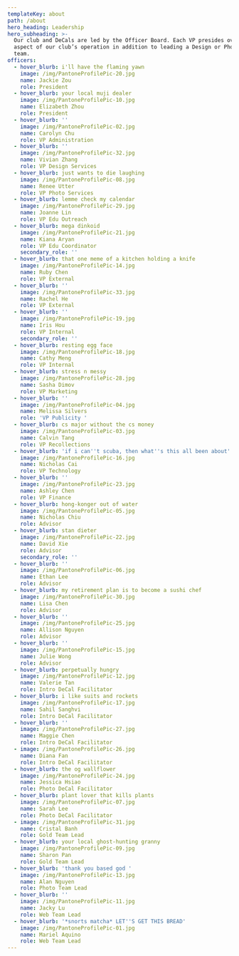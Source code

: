 ```yaml
---
templateKey: about
path: /about
hero_heading: Leadership
hero_subheading: >-
  Our club and DeCals are led by the Officer Board. Each VP presides over an
  aspect of our club’s operation in addition to leading a Design or Photography
  team.
officers:
  - hover_blurb: i'll have the flaming yawn
    image: /img/PantoneProfilePic-20.jpg
    name: Jackie Zou
    role: President
  - hover_blurb: your local muji dealer
    image: /img/PantoneProfilePic-10.jpg
    name: Elizabeth Zhou
    role: President
  - hover_blurb: ''
    image: /img/PantoneProfilePic-02.jpg
    name: Carolyn Chu
    role: VP Administration
  - hover_blurb: ''
    image: /img/PantoneProfilePic-32.jpg
    name: Vivian Zhang
    role: VP Design Services
  - hover_blurb: just wants to die laughing
    image: /img/PantoneProfilePic-08.jpg
    name: Renee Utter
    role: VP Photo Services
  - hover_blurb: lemme check my calendar
    image: /img/PantoneProfilePic-29.jpg
    name: Joanne Lin
    role: VP Edu Outreach
  - hover_blurb: mega dinkoid
    image: /img/PantoneProfilePic-21.jpg
    name: Kiana Aryan
    role: VP Edu Coordinator
    secondary_role: ''
  - hover_blurb: that one meme of a kitchen holding a knife
    image: /img/PantoneProfilePic-14.jpg
    name: Ruby Chen
    role: VP External
  - hover_blurb: ''
    image: /img/PantoneProfilePic-33.jpg
    name: Rachel He
    role: VP External
  - hover_blurb: ''
    image: /img/PantoneProfilePic-19.jpg
    name: Iris Hou
    role: VP Internal
    secondary_role: ''
  - hover_blurb: resting egg face
    image: /img/PantoneProfilePic-18.jpg
    name: Cathy Meng
    role: VP Internal
  - hover_blurb: stress n messy
    image: /img/PantoneProfilePic-28.jpg
    name: Sasha Dimov
    role: VP Marketing
  - hover_blurb: ''
    image: /img/PantoneProfilePic-04.jpg
    name: Melissa Silvers
    role: 'VP Publicity '
  - hover_blurb: cs major without the cs money
    image: /img/PantoneProfilePic-03.jpg
    name: Calvin Tang
    role: VP Recollections
  - hover_blurb: 'if i can''t scuba, then what''s this all been about'
    image: /img/PantoneProfilePic-16.jpg
    name: Nicholas Cai
    role: VP Technology
  - hover_blurb: ''
    image: /img/PantoneProfilePic-23.jpg
    name: Ashley Chen
    role: VP Finance
  - hover_blurb: hong-konger out of water
    image: /img/PantoneProfilePic-05.jpg
    name: Nicholas Chiu
    role: Advisor
  - hover_blurb: stan dieter
    image: /img/PantoneProfilePic-22.jpg
    name: David Xie
    role: Advisor
    secondary_role: ''
  - hover_blurb: ''
    image: /img/PantoneProfilePic-06.jpg
    name: Ethan Lee
    role: Advisor
  - hover_blurb: my retirement plan is to become a sushi chef
    image: /img/PantoneProfilePic-30.jpg
    name: Lisa Chen
    role: Advisor
  - hover_blurb: ''
    image: /img/PantoneProfilePic-25.jpg
    name: Allison Nguyen
    role: Advisor
  - hover_blurb: ''
    image: /img/PantoneProfilePic-15.jpg
    name: Julie Wong
    role: Advisor
  - hover_blurb: perpetually hungry
    image: /img/PantoneProfilePic-12.jpg
    name: Valerie Tan
    role: Intro DeCal Facilitator
  - hover_blurb: i like suits and rockets
    image: /img/PantoneProfilePic-17.jpg
    name: Sahil Sanghvi
    role: Intro DeCal Facilitator
  - hover_blurb: ''
    image: /img/PantoneProfilePic-27.jpg
    name: Maggie Chen
    role: Intro DeCal Facilitator
  - image: /img/PantoneProfilePic-26.jpg
    name: Diana Fan
    role: Intro DeCal Facilitator
  - hover_blurb: the og wallflower
    image: /img/PantoneProfilePic-24.jpg
    name: Jessica Hsiao
    role: Photo DeCal Facilitator
  - hover_blurb: plant lover that kills plants
    image: /img/PantoneProfilePic-07.jpg
    name: Sarah Lee
    role: Photo DeCal Facilitator
  - image: /img/PantoneProfilePic-31.jpg
    name: Cristal Banh
    role: Gold Team Lead
  - hover_blurb: your local ghost-hunting granny
    image: /img/PantoneProfilePic-09.jpg
    name: Sharon Pan
    role: Gold Team Lead
  - hover_blurb: 'thank you based god '
    image: /img/PantoneProfilePic-13.jpg
    name: Alan Nguyen
    role: Photo Team Lead
  - hover_blurb: ''
    image: /img/PantoneProfilePic-11.jpg
    name: Jacky Lu
    role: Web Team Lead
  - hover_blurb: '*snorts matcha* LET''S GET THIS BREAD'
    image: /img/PantoneProfilePic-01.jpg
    name: Mariel Aquino
    role: Web Team Lead
---
```


